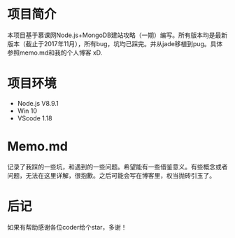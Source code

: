 # 项目简介
本项目基于慕课网Node.js+MongoDB建站攻略（一期）编写。所有版本均是最新版本（截止于2017年11月），所有bug，坑均已踩完。并从jade移植到pug。具体参照memo.md和我的个人博客 xD.
# 项目环境
- Node.js V8.9.1
- Win 10
- VScode 1.18
# Memo.md
记录了我踩的一些坑，和遇到的一些问题。希望能有一些借鉴意义。有些概念或者问题，无法在这里详解，很抱歉。之后可能会写在博客里，权当抛砖引玉了。
# 后记
如果有帮助感谢各位coder给个star，多谢！
